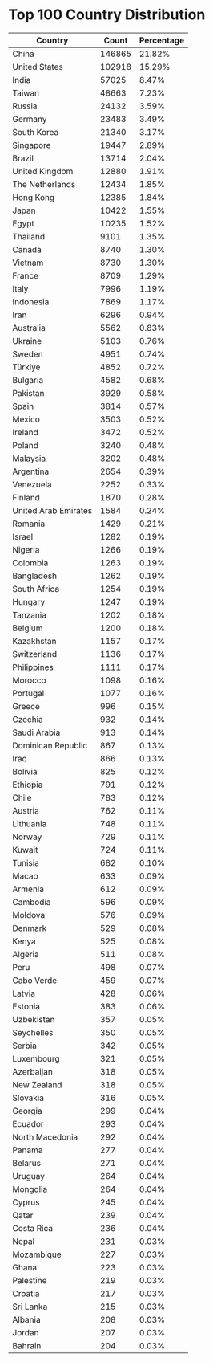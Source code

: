 # Top 100 Country Distribution
| Country | Count | Percentage |
|----|----|----|
| China | 146865 | 21.82% |
| United States | 102918 | 15.29% |
| India | 57025 | 8.47% |
| Taiwan | 48663 | 7.23% |
| Russia | 24132 | 3.59% |
| Germany | 23483 | 3.49% |
| South Korea | 21340 | 3.17% |
| Singapore | 19447 | 2.89% |
| Brazil | 13714 | 2.04% |
| United Kingdom | 12880 | 1.91% |
| The Netherlands | 12434 | 1.85% |
| Hong Kong | 12385 | 1.84% |
| Japan | 10422 | 1.55% |
| Egypt | 10235 | 1.52% |
| Thailand | 9101 | 1.35% |
| Canada | 8740 | 1.30% |
| Vietnam | 8730 | 1.30% |
| France | 8709 | 1.29% |
| Italy | 7996 | 1.19% |
| Indonesia | 7869 | 1.17% |
| Iran | 6296 | 0.94% |
| Australia | 5562 | 0.83% |
| Ukraine | 5103 | 0.76% |
| Sweden | 4951 | 0.74% |
| Türkiye | 4852 | 0.72% |
| Bulgaria | 4582 | 0.68% |
| Pakistan | 3929 | 0.58% |
| Spain | 3814 | 0.57% |
| Mexico | 3503 | 0.52% |
| Ireland | 3472 | 0.52% |
| Poland | 3240 | 0.48% |
| Malaysia | 3202 | 0.48% |
| Argentina | 2654 | 0.39% |
| Venezuela | 2252 | 0.33% |
| Finland | 1870 | 0.28% |
| United Arab Emirates | 1584 | 0.24% |
| Romania | 1429 | 0.21% |
| Israel | 1282 | 0.19% |
| Nigeria | 1266 | 0.19% |
| Colombia | 1263 | 0.19% |
| Bangladesh | 1262 | 0.19% |
| South Africa | 1254 | 0.19% |
| Hungary | 1247 | 0.19% |
| Tanzania | 1202 | 0.18% |
| Belgium | 1200 | 0.18% |
| Kazakhstan | 1157 | 0.17% |
| Switzerland | 1136 | 0.17% |
| Philippines | 1111 | 0.17% |
| Morocco | 1098 | 0.16% |
| Portugal | 1077 | 0.16% |
| Greece | 996 | 0.15% |
| Czechia | 932 | 0.14% |
| Saudi Arabia | 913 | 0.14% |
| Dominican Republic | 867 | 0.13% |
| Iraq | 866 | 0.13% |
| Bolivia | 825 | 0.12% |
| Ethiopia | 791 | 0.12% |
| Chile | 783 | 0.12% |
| Austria | 762 | 0.11% |
| Lithuania | 748 | 0.11% |
| Norway | 729 | 0.11% |
| Kuwait | 724 | 0.11% |
| Tunisia | 682 | 0.10% |
| Macao | 633 | 0.09% |
| Armenia | 612 | 0.09% |
| Cambodia | 596 | 0.09% |
| Moldova | 576 | 0.09% |
| Denmark | 529 | 0.08% |
| Kenya | 525 | 0.08% |
| Algeria | 511 | 0.08% |
| Peru | 498 | 0.07% |
| Cabo Verde | 459 | 0.07% |
| Latvia | 428 | 0.06% |
| Estonia | 383 | 0.06% |
| Uzbekistan | 357 | 0.05% |
| Seychelles | 350 | 0.05% |
| Serbia | 342 | 0.05% |
| Luxembourg | 321 | 0.05% |
| Azerbaijan | 318 | 0.05% |
| New Zealand | 318 | 0.05% |
| Slovakia | 316 | 0.05% |
| Georgia | 299 | 0.04% |
| Ecuador | 293 | 0.04% |
| North Macedonia | 292 | 0.04% |
| Panama | 277 | 0.04% |
| Belarus | 271 | 0.04% |
| Uruguay | 264 | 0.04% |
| Mongolia | 264 | 0.04% |
| Cyprus | 245 | 0.04% |
| Qatar | 239 | 0.04% |
| Costa Rica | 236 | 0.04% |
| Nepal | 231 | 0.03% |
| Mozambique | 227 | 0.03% |
| Ghana | 223 | 0.03% |
| Palestine | 219 | 0.03% |
| Croatia | 217 | 0.03% |
| Sri Lanka | 215 | 0.03% |
| Albania | 208 | 0.03% |
| Jordan | 207 | 0.03% |
| Bahrain | 204 | 0.03% |
